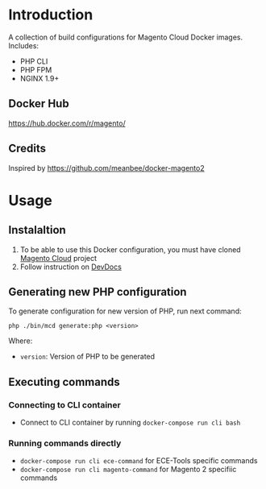 # Introduction

A collection of build configurations for Magento Cloud Docker images. Includes:

- PHP CLI
- PHP FPM
- NGINX 1.9+

## Docker Hub

https://hub.docker.com/r/magento/

## Credits

Inspired by https://github.com/meanbee/docker-magento2

# Usage

## Instalaltion

1. To be able to use this Docker configuration, you must have cloned [Magento Cloud](https://github.com/magento/magento-cloud)  project
1. Follow instruction on [DevDocs](https://devdocs.magento.com/guides/v2.2/cloud/reference/docker-config.html)

## Generating new PHP configuration

To generate configuration for new version of PHP, run next command:

```
php ./bin/mcd generate:php <version>
```

Where:

- `version`: Version of PHP to be generated

## Executing commands

### Connecting to CLI container
- Connect to CLI container by running `docker-compose run cli bash`

### Running commands directly
- `docker-compose run cli ece-command` for ECE-Tools specific commands
- `docker-compose run cli magento-command` for Magento 2 specifiic commands
